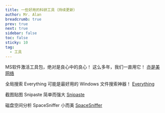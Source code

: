```yaml
---
title: 一些好用的科研工具（持续更新）
author: Mr. Alan
breadcrumb: true
prev: true
next: true
sidebar: false
toc: false
sticky: 10
tag:
  - 工具
---
```

MS软件激活工具包，绝对是良心中的良心！
这么多年，我们一直用它！
[亦是美网络](http://www.yishimei.cn/)

全局搜索 Everything
可能是最好用的 Windows 文件搜索神器！
[Everything](https://voidtools.com)

截图贴图  Snipaste
简单而强大
[Snipaste](https://zh.snipaste.com/)

磁盘空间分析 SpaceSniffer
小而美
[SpaceSniffer](https://github.com/redtrillix/SpaceSniffer)
